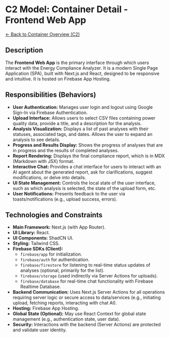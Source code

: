 
# C2 Model: Container Detail - Frontend Web App

[<- Back to Container Overview (C2)](./index.md)

## Description

The **Frontend Web App** is the primary interface through which users interact with the Energy Compliance Analyzer. It is a modern Single Page Application (SPA), built with Next.js and React, designed to be responsive and intuitive. It is hosted on Firebase App Hosting.

## Responsibilities (Behaviors)

*   **User Authentication:** Manages user login and logout using Google Sign-In via Firebase Authentication.
*   **Upload Interface:** Allows users to select CSV files containing power quality data, provide a title, and a description for the analysis.
*   **Analysis Visualization:** Displays a list of past analyses with their statuses, associated tags, and dates. Allows the user to expand an analysis to see details.
*   **Progress and Results Display:** Shows the progress of analyses that are in progress and the results of completed analyses.
*   **Report Rendering:** Displays the final compliance report, which is in MDX (Markdown with JSX) format.
*   **Interactive Chat:** Provides a chat interface for users to interact with an AI agent about the generated report, ask for clarifications, suggest modifications, or delve into details.
*   **UI State Management:** Controls the local state of the user interface, such as which analysis is selected, the state of the upload form, etc.
*   **User Notifications:** Presents feedback to the user via toasts/notifications (e.g., upload success, errors).

## Technologies and Constraints

*   **Main Framework:** Next.js (with App Router).
*   **UI Library:** React.
*   **UI Components:** ShadCN UI.
*   **Styling:** Tailwind CSS.
*   **Firebase SDKs (Client):**
    *   `firebase/app` for initialization.
    *   `firebase/auth` for authentication.
    *   `firebase/firestore` for listening to real-time status updates of analyses (optional, primarily for the list).
    *   `firebase/storage` (used indirectly via Server Actions for uploads).
    *   `firebase/database` for real-time chat functionality with Firebase Realtime Database.
*   **Backend Communication:** Uses Next.js Server Actions for all operations requiring server logic or secure access to data/services (e.g., initiating upload, fetching reports, interacting with chat AI).
*   **Hosting:** Firebase App Hosting.
*   **Global State (Optional):** May use React Context for global state management (e.g., authentication state, user data).
*   **Security:** Interactions with the backend (Server Actions) are protected and validate user identity.

    